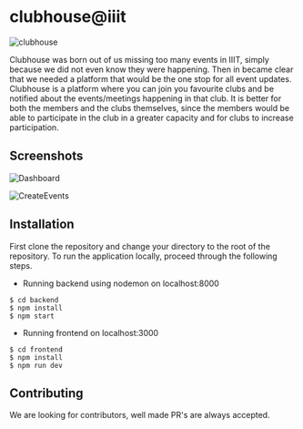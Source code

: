 # clubhouse@iiit
![clubhouse](https://user-images.githubusercontent.com/48274694/126592193-6d58e101-37cf-4e4a-a708-ea9234493039.png)

Clubhouse was born out of us missing too many events in IIIT, simply because we did not even know they were happening. Then in became clear that we needed a platform that would be the one stop for all event updates. Clubhouse is a platform where you can join you favourite clubs and be notified about the events/meetings happening in that club. It is better for both the members and the clubs themselves, since the members would be able to participate in the club in a greater capacity and for clubs to increase participation.

## Screenshots

![Dashboard](https://user-images.githubusercontent.com/48274694/126594356-870a31a5-bb0d-42d4-98a1-43b90044caef.png)

![CreateEvents](https://user-images.githubusercontent.com/48274694/126593693-71f7c2cc-b577-451c-963b-82dfd3472f29.png)

## Installation 

First clone the repository and change your directory to the root of the repository.
To run the application locally, proceed through the following steps.

* Running backend using nodemon on localhost:8000
```(shell)
$ cd backend
$ npm install
$ npm start
```

* Running frontend on localhost:3000
```(shell)
$ cd frontend
$ npm install
$ npm run dev
```
## Contributing
We are looking for contributors, well made PR's are always accepted.
